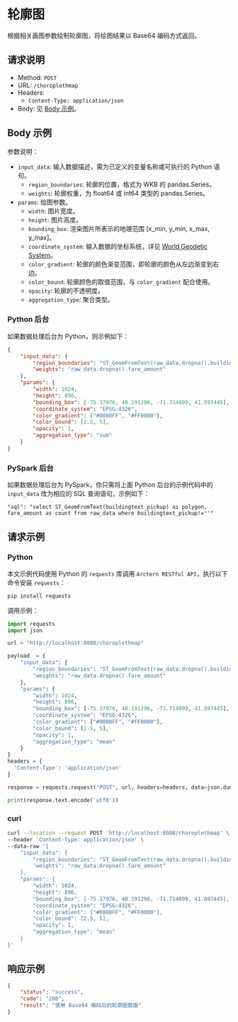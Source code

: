 # 轮廓图

根据相关画图参数绘制轮廓图，将绘图结果以 Base64 编码方式返回。

## 请求说明

- Method: `POST`
- URL: `/choroplethmap`
- Headers:
    - `Content-Type: application/json`
- Body: 见 [Body 示例](#Body-示例)。

## Body 示例

参数说明：

- `input_data`: 输入数据描述，需为已定义的变量名称或可执行的 Python 语句。
    - `region_boundaries`: 轮廓的位置，格式为 WKB 的 pandas.Series。
    - `weights`: 轮廓权重，为 float64 或 int64 类型的 pandas.Series。
- `params`: 绘图参数。
    - `width`: 图片宽度。
    - `height`: 图片高度。
    - `bounding_box`: 渲染图片所表示的地理范围 [x_min, y_min, x_max, y_max]。
    - `coordinate_system`: 输入数据的坐标系统，详见 [World Geodetic System](https://en.wikipedia.org/wiki/World_Geodetic_System)。
    - `color_gradient`: 轮廓的颜色渐变范围，即轮廓的颜色从左边渐变到右边。
    - `color_bound`: 轮廓颜色的取值范围，与 `color_gradient` 配合使用。
    - `opacity`: 轮廓的不透明度。
    - `aggregation_type`: 聚合类型。

### Python 后台

如果数据处理后台为 Python，则示例如下：

```json
{
    "input_data": {
        "region_boundaries": "ST_GeomFromText(raw_data.dropna().buildingtext_pickup)",
        "weights": "raw_data.dropna().fare_amount"
    },
    "params": {
        "width": 1024,
        "height": 896,
        "bounding_box": [-75.37976, 40.191296, -71.714099, 41.897445],
        "coordinate_system": "EPSG:4326",
        "color_gradient": ["#0000FF", "#FF0000"],
        "color_bound": [2.5, 5],
        "opacity": 1,
        "aggregation_type": "sum"
    }
}
```

### PySpark 后台

如果数据处理后台为 PySpark，你只需将上面 Python 后台的示例代码中的 `input_data` 改为相应的 SQL 查询语句，示例如下：

```
"sql": "select ST_GeomFromText(buildingtext_pickup) as polygon, fare_amount as count from raw_data where buildingtext_pickup!=''"
```

## 请求示例

### Python

本文示例代码使用 Python 的 `requests` 库调用 `Arctern RESTful API`，执行以下命令安装 `requests`：

```bash
pip install requests
```

调用示例：

```python
import requests
import json

url = "http://localhost:8080/choroplethmap"

payload  = {
    "input_data": {
        "region_boundaries": "ST_GeomFromText(raw_data.dropna().buildingtext_pickup)",
        "weights": "raw_data.dropna().fare_amount"
    },
    "params": {
        "width": 1024,
        "height": 896,
        "bounding_box": [-75.37976, 40.191296, -71.714099, 41.897445],
        "coordinate_system": "EPSG:4326",
        "color_gradient": ["#0000FF", "#FF0000"],
        "color_bound": [2.5, 5],
        "opacity": 1,
        "aggregation_type": "mean"
    }
}
headers = {
  'Content-Type': 'application/json'
}

response = requests.request("POST", url, headers=headers, data=json.dumps(payload))

print(response.text.encode('utf8'))
```

### curl

```bash
curl --location --request POST 'http://localhost:8080/choroplethmap' \
--header 'Content-Type: application/json' \
--data-raw '{
    "input_data": {
        "region_boundaries": "ST_GeomFromText(raw_data.dropna().buildingtext_pickup)",
        "weights": "raw_data.dropna().fare_amount"
    },
    "params": {
        "width": 1024,
        "height": 896,
        "bounding_box": [-75.37976, 40.191296, -71.714099, 41.897445],
        "coordinate_system": "EPSG:4326",
        "color_gradient": ["#0000FF", "#FF0000"],
        "color_bound": [2.5, 5],
        "opacity": 1,
        "aggregation_type": "mean"
    }
}'
```

## 响应示例

```json
{
    "status": "success",
    "code": "200",
    "result": "使用 Base64 编码后的轮廓图数据"
}
```